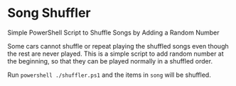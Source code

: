 # Song Shuffler
Simple PowerShell Script to Shuffle Songs by Adding a Random Number

Some cars cannot shuffle or repeat playing the shuffled songs even though the rest are never played. 
This is a simple script to add random number at the beginning, so that they can be played normally in a shuffled order.

Run `powershell ./shuffler.ps1` and the items in `song` will be shuffled.
